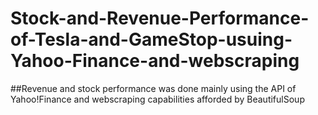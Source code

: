 # Stock-and-Revenue-Performance-of-Tesla-and-GameStop-usuing-Yahoo-Finance-and-webscraping
##Revenue and stock performance was done mainly using the API of Yahoo!Finance and webscraping capabilities afforded by BeautifulSoup
